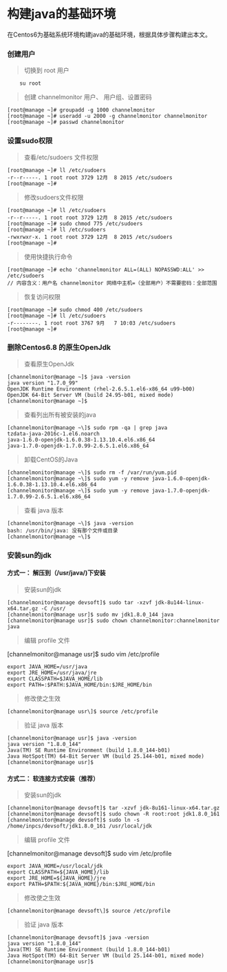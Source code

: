# 构建java的基础环境

在Centos6为基础系统环境构建java的基础环境，根据具体步骤构建出本文。

### 创建用户

> 切换到 root 用户

 ```
     su root
 ```

> 创建 channelmonitor  用户、 用户组、设置密码

```
[root@manage ~]# groupadd -g 1000 channelmonitor
[root@manage ~]# useradd -u 2000 -g channelmonitor channelmonitor
[root@manage ~]# passwd channelmonitor
```

### 设置sudo权限

> 查看/etc/sudoers 文件权限

```
[root@manage ~]# ll /etc/sudoers
-r--r-----. 1 root root 3729 12月  8 2015 /etc/sudoers
[root@manage ~]#
```

> 修改sudoers文件权限

```
[root@manage ~]# ll /etc/sudoers
-r--r-----. 1 root root 3729 12月  8 2015 /etc/sudoers
[root@manage ~]# sudo chmod 775 /etc/sudoers
[root@manage ~]# ll /etc/sudoers
-rwxrwxr-x. 1 root root 3729 12月  8 2015 /etc/sudoers
[root@manage ~]#
```

> 使用快捷执行命令

```
[root@manage ~]# echo 'channelmonitor ALL=(ALL) NOPASSWD:ALL' >> /etc/sudoers
// 内容含义：用户名 channelmonitor 网络中主机=（全部用户）不需要密码：全部范围
```

> 恢复访问权限

```
[root@manage ~]# sudo chmod 400 /etc/sudoers
[root@manage ~]# ll /etc/sudoers
-r--------. 1 root root 3767 9月   7 10:03 /etc/sudoers
[root@manage ~]#
```

### 删除Centos6.8 的原生OpenJdk
> 查看原生OpenJdk

```
[channelmonitor@manage ~]$ java -version
java version "1.7.0_99"
OpenJDK Runtime Environment (rhel-2.6.5.1.el6-x86_64 u99-b00)
OpenJDK 64-Bit Server VM (build 24.95-b01, mixed mode)
[channelmonitor@manage ~]$
```

> 查看列出所有被安装的java

```
[channelmonitor@manage ~\]$ sudo rpm -qa | grep java  
tzdata-java-2016c-1.el6.noarch  
java-1.6.0-openjdk-1.6.0.38-1.13.10.4.el6.x86_64  
java-1.7.0-openjdk-1.7.0.99-2.6.5.1.el6.x86_64  
```

> 卸载CentOS的Java

```
[channelmonitor@manage ~\]$ sudo rm -f /var/run/yum.pid  
[channelmonitor@manage ~\]$ sudo yum -y remove java-1.6.0-openjdk-1.6.0.38-1.13.10.4.el6.x86_64  
[channelmonitor@manage ~\]$ sudo yum -y remove java-1.7.0-openjdk-1.7.0.99-2.6.5.1.el6.x86_64
```

> 查看 java 版本

```
[channelmonitor@manage ~\]$ java -version  
bash: /usr/bin/java: 没有那个文件或目录  
[channelmonitor@manage ~\]$
```

### 安装sun的jdk

#### 方式一： 解压到（/usr/java/)下安装
> 安装sun的jdk

```
[channelmonitor@manage devsoft]$ sudo tar -xzvf jdk-8u144-linux-x64.tar.gz -C /usr/
[channelmonitor@manage usr]$ sudo mv jdk1.8.0_144 java
[channelmonitor@manage usr]$ sudo chown channelmonitor:channelmonitor java
```

> 编辑 profile 文件

[channelmonitor@manage usr\]$ sudo vim /etc/profile

```
export JAVA_HOME=/usr/java  
export JRE_HOME=/usr/java/jre   
export CLASSPATH=$JAVA_HOME/lib   
export PATH=:$PATH:$JAVA_HOME/bin:$JRE_HOME/bin
```

> 修改使之生效

```
[channelmonitor@manage usr\]$ source /etc/profile
```

> 验证 java 版本

```
[channelmonitor@manage usr]$ java -version
java version "1.8.0_144"
Java(TM) SE Runtime Environment (build 1.8.0_144-b01)
Java HotSpot(TM) 64-Bit Server VM (build 25.144-b01, mixed mode)
[channelmonitor@manage usr]$
```

#### 方式二： 软连接方式安装（推荐）
> 安装sun的jdk

```
[channelmonitor@manage devsoft]$ tar -xzvf jdk-8u161-linux-x64.tar.gz 
[channelmonitor@manage devsoft]$ sudo chown -R root:root jdk1.8.0_161
[channelmonitor@manage devsoft]$ sudo ln -s /home/inpcs/devsoft/jdk1.8.0_161 /usr/local/jdk
```

> 编辑 profile 文件

[channelmonitor@manage devsoft\]$ sudo vim /etc/profile

```
export JAVA_HOME=/usr/local/jdk 
export CLASSPATH=${JAVA_HOME}/lib    
export JRE_HOME=${JAVA_HOME}/jre    
export PATH=$PATH:${JAVA_HOME}/bin:$JRE_HOME/bin
```

> 修改使之生效

```
[channelmonitor@manage devsoft\]$ source /etc/profile
```

> 验证 java 版本

```
[channelmonitor@manage devsoft]$ java -version
java version "1.8.0_144"
Java(TM) SE Runtime Environment (build 1.8.0_144-b01)
Java HotSpot(TM) 64-Bit Server VM (build 25.144-b01, mixed mode)
[channelmonitor@manage usr]$
```



